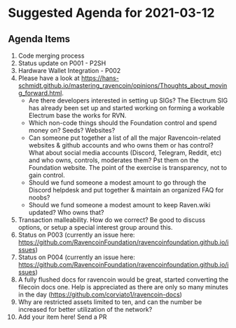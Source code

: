 # Suggested Agenda for 2021-03-12

## Agenda Items
1. Code merging process
1. Status update on P001 - P2SH
1. Hardware Wallet Integration - P002
1. Please have a look at https://hans-schmidt.github.io/mastering_ravencoin/opinions/Thoughts_about_moving_forward.html. 
   - Are there developers interested in setting up SIGs? The Electrum SIG has already been set up and started working on forming a workable Electrum base the works for RVN.
   - Which non-code things should the Foundation control and spend money on? Seeds? Websites?
   - Can someone put together a list of all the major Ravencoin-related websites & github accounts and who owns them or has control? What about social media accounts (Discord, Telegram, Reddit, etc) and who owns, controls, moderates them? Pst them on the Foundation website. The point of the exercise is transparency, not to gain control.
    - Should we fund someone a modest amount to go through the Discord helpdesk and put together & maintain an organized FAQ for noobs?
    - Should we fund someone a modest amount to keep Raven.wiki updated? Who owns that?
1. Transaction malleability. How do we correct? Be good to discuss options, or setup a special interest group around this.
1. Status on P003 (currently an issue here: https://github.com/RavencoinFoundation/ravencoinfoundation.github.io/issues)
1. Status on P004 (currently an issue here: https://github.com/RavencoinFoundation/ravencoinfoundation.github.io/issues)
1. A fully flushed docs for ravencoin would be great, started converting the filecoin docs one.  Help is appreciated as there are only so many minutes in the day (https://github.com/corviato1/ravencoin-docs) 
1. Why are restricted assets limited to ten, and can the number be increased for better utilization of the network?
1. Add your item here! Send a PR
